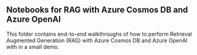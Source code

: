 ## Notebooks for RAG with Azure Cosmos DB and Azure OpenAI
This folder contains end-to-end walkthroughs of how to perform Retrieval Augmented Generation (RAG) with Azure Cosmos DB and Azure OpenAI with in a small demo.
